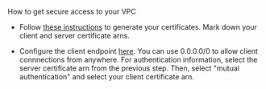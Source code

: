 
How to get secure access to your VPC

* Follow [these instructions](https://docs.aws.amazon.com/vpn/latest/clientvpn-admin/authentication-authrization.html#mutual) to generate your certificates.  Mark down your client and server certificate arns.

* Configure the client endpoint [here](https://console.aws.amazon.com/vpc/home?region=us-east-1#CreateClientVpnEndpoint:).  You can use 0.0.0.0/0 to allow client connnections from anywhere.  For authentication information, select the server certificate arn from the previous step.  Then, select "mutual authentication" and select your client certificate arn.

